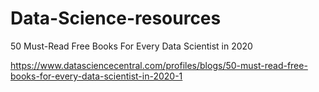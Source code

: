# Data-Science-resources

50 Must-Read Free Books For Every Data Scientist in 2020

https://www.datasciencecentral.com/profiles/blogs/50-must-read-free-books-for-every-data-scientist-in-2020-1
